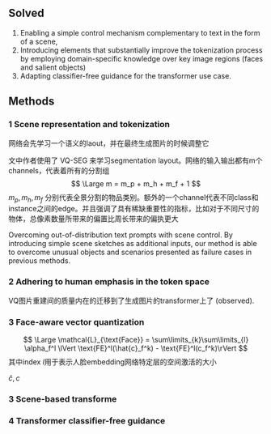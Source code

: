 

## Solved

1. Enabling a simple control mechanism complementary to text in the form of a scene,
2.  Introducing elements that substantially improve the tokenization process by employing domain-specific knowledge
   over key image regions (faces and salient objects)
3. Adapting classifier-free guidance for the transformer use case. 



## Methods

### 1 Scene representation and tokenization

网络会先学习一个语义的laout，并在最终生成图片的时候调整它

文中作者使用了 VQ-SEG 来学习segmentation layout。网络的输入输出都有m个channels，代表着所有的分割组
$$
\Large
m = m_p + m_h + m_f + 1
$$
$m_p, m_h, m_f$ 分别代表全景分割的物品类别。额外的一个channel代表不同class和instance之间的edge。并且强调了具有稀缺重要性的指标，比如对于不同尺寸的物体，总像素数量所带来的偏置比周长带来的偏执更大



Overcoming out-of-distribution text prompts with scene control. By introducing simple scene sketches as additional
inputs, our method is able to overcome unusual objects and scenarios presented as failure cases in previous methods.



### 2 Adhering to human emphasis in the token space

VQ图片重建间的质量内在的迁移到了生成图片的transformer上了 (observed).



### 3 Face-aware vector quantization


$$
\Large
\mathcal{L}_{\text{Face}} = \sum\limits_{k}\sum\limits_{l} \alpha_f^l \lVert \text{FE}^l(\hat{c}_f^k) - \text{FE}^l(c_f^k)\rVert 
$$
其中index $l$用于表示人脸embedding网络特定层的空间激活的大小 

$\hat{c}, c$ 





### 3 Scene-based transforme







### 4 Transformer classifier-free guidance

















